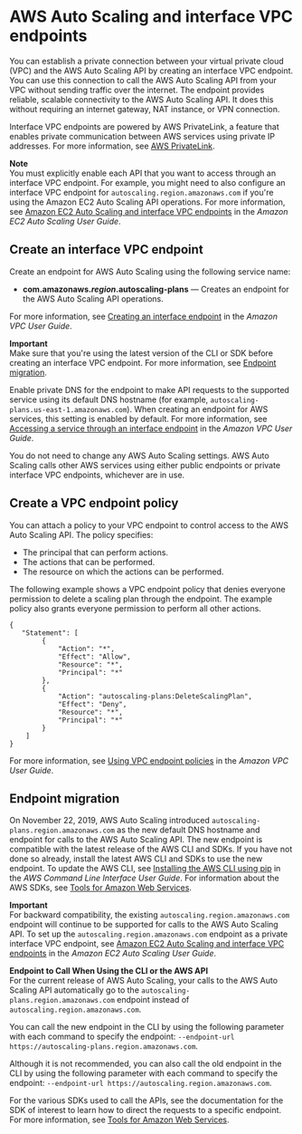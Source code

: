 # AWS Auto Scaling and interface VPC endpoints<a name="aws-auto-scaling-vpc-endpoints"></a>

You can establish a private connection between your virtual private cloud \(VPC\) and the AWS Auto Scaling API by creating an interface VPC endpoint\. You can use this connection to call the AWS Auto Scaling API from your VPC without sending traffic over the internet\. The endpoint provides reliable, scalable connectivity to the AWS Auto Scaling API\. It does this without requiring an internet gateway, NAT instance, or VPN connection\. 

Interface VPC endpoints are powered by AWS PrivateLink, a feature that enables private communication between AWS services using private IP addresses\. For more information, see [AWS PrivateLink](https://aws.amazon.com/privatelink)\.

**Note**  
You must explicitly enable each API that you want to access through an interface VPC endpoint\. For example, you might need to also configure an interface VPC endpoint for `autoscaling.region.amazonaws.com` if you're using the Amazon EC2 Auto Scaling API operations\. For more information, see [Amazon EC2 Auto Scaling and interface VPC endpoints](https://docs.aws.amazon.com/autoscaling/ec2/userguide/ec2-auto-scaling-vpc-endpoints) in the *Amazon EC2 Auto Scaling User Guide*\.

## Create an interface VPC endpoint<a name="create-vpce-aws-as"></a>

Create an endpoint for AWS Auto Scaling using the following service name:
+ **com\.amazonaws\.*region*\.autoscaling\-plans** — Creates an endpoint for the AWS Auto Scaling API operations\.

For more information, see [Creating an interface endpoint](https://docs.aws.amazon.com/vpc/latest/userguide/vpce-interface.html#create-interface-endpoint) in the *Amazon VPC User Guide*\. 

**Important**  
Make sure that you're using the latest version of the CLI or SDK before creating an interface VPC endpoint\. For more information, see [Endpoint migration](#upgrading-cli-sdk-aws-as)\.

Enable private DNS for the endpoint to make API requests to the supported service using its default DNS hostname \(for example, `autoscaling-plans.us-east-1.amazonaws.com`\)\. When creating an endpoint for AWS services, this setting is enabled by default\. For more information, see [Accessing a service through an interface endpoint](https://docs.aws.amazon.com/vpc/latest/userguide/vpce-interface.html#access-service-though-endpoint) in the *Amazon VPC User Guide*\. 

You do not need to change any AWS Auto Scaling settings\. AWS Auto Scaling calls other AWS services using either public endpoints or private interface VPC endpoints, whichever are in use\. 

## Create a VPC endpoint policy<a name="create-vpce-policy-aws-as"></a>

You can attach a policy to your VPC endpoint to control access to the AWS Auto Scaling API\. The policy specifies:
+ The principal that can perform actions\.
+ The actions that can be performed\.
+ The resource on which the actions can be performed\.

The following example shows a VPC endpoint policy that denies everyone permission to delete a scaling plan through the endpoint\. The example policy also grants everyone permission to perform all other actions\.

```
{
   "Statement": [
        {
            "Action": "*",
            "Effect": "Allow",
            "Resource": "*",
            "Principal": "*"
        },
        {
            "Action": "autoscaling-plans:DeleteScalingPlan",
            "Effect": "Deny",
            "Resource": "*",
            "Principal": "*"
        }
    ]
}
```

For more information, see [Using VPC endpoint policies](https://docs.aws.amazon.com/vpc/latest/userguide/vpc-endpoints-access.html#vpc-endpoint-policies) in the *Amazon VPC User Guide*\.

## Endpoint migration<a name="upgrading-cli-sdk-aws-as"></a>

On November 22, 2019, AWS Auto Scaling introduced `autoscaling-plans.region.amazonaws.com` as the new default DNS hostname and endpoint for calls to the AWS Auto Scaling API\. The new endpoint is compatible with the latest release of the AWS CLI and SDKs\. If you have not done so already, install the latest AWS CLI and SDKs to use the new endpoint\. To update the AWS CLI, see [Installing the AWS CLI using pip](https://docs.aws.amazon.com/cli/latest/userguide/cli-chap-install.html#install-tool-pip) in the *AWS Command Line Interface User Guide*\. For information about the AWS SDKs, see [Tools for Amazon Web Services](https://aws.amazon.com/tools)\.

**Important**  
For backward compatibility, the existing `autoscaling.region.amazonaws.com` endpoint will continue to be supported for calls to the AWS Auto Scaling API\. To set up the `autoscaling.region.amazonaws.com` endpoint as a private interface VPC endpoint, see [Amazon EC2 Auto Scaling and interface VPC endpoints](https://docs.aws.amazon.com/autoscaling/ec2/userguide/ec2-auto-scaling-vpc-endpoints) in the *Amazon EC2 Auto Scaling User Guide*\.

**Endpoint to Call When Using the CLI or the AWS API**  
For the current release of AWS Auto Scaling, your calls to the AWS Auto Scaling API automatically go to the `autoscaling-plans.region.amazonaws.com` endpoint instead of `autoscaling.region.amazonaws.com`\.

You can call the new endpoint in the CLI by using the following parameter with each command to specify the endpoint: `--endpoint-url https://autoscaling-plans.region.amazonaws.com`\. 

Although it is not recommended, you can also call the old endpoint in the CLI by using the following parameter with each command to specify the endpoint: `--endpoint-url https://autoscaling.region.amazonaws.com`\. 

For the various SDKs used to call the APIs, see the documentation for the SDK of interest to learn how to direct the requests to a specific endpoint\. For more information, see [Tools for Amazon Web Services](https://aws.amazon.com/tools)\.